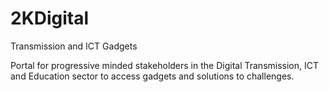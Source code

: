 # 2KDigital
Transmission and ICT Gadgets

Portal for progressive minded stakeholders in the Digital Transmission, ICT and Education sector to access gadgets and solutions to challenges. 
